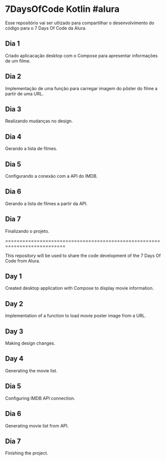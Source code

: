 # 7DaysOfCode Kotlin #alura

Esse repositório vai ser utlizado para compartilhar o desenvolvimento do código para o 7 Days Of Code da Alura. 

## Dia 1

Criado aplicacação desktop com o Compose para apresentar informações de um filme.

## Dia 2

Implementação de uma função para carregar imagem do pôster do filme a partir de uma URL.

## Dia 3

Realizando mudanças no design. 

## Dia 4

Gerando a lista de filmes.

## Dia 5

Configurando a conexão com a API do IMDB.

## Dia 6

Gerando a lista de filmes a partir da API.

## Dia 7

Finalizando o projeto.

===========================================================================

This repository will be used to share the code development of the 7 Days Of Code from Alura.

## Day 1

Created desktop application with Compose to display movie information.

## Day 2

Implementation of a function to load movie poster image from a URL.

## Day 3

Making design changes. 

## Day 4

Generating the movie list.

## Dia 5

Configuring IMDB API connection.

## Dia 6

Generating movie list from API.

## Dia 7

Finishing the project.

